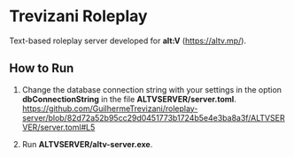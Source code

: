# Trevizani Roleplay

Text-based roleplay server developed for **alt:V** (https://altv.mp/).

## How to Run

1. Change the database connection string with your settings in the option **dbConnectionString** in the file **ALTVSERVER/server.toml**.
https://github.com/GuilhermeTrevizani/roleplay-server/blob/82d72a52b95cc29d0451773b1724b5e4e3ba8a3f/ALTVSERVER/server.toml#L5

2. Run **ALTVSERVER/altv-server.exe**.
